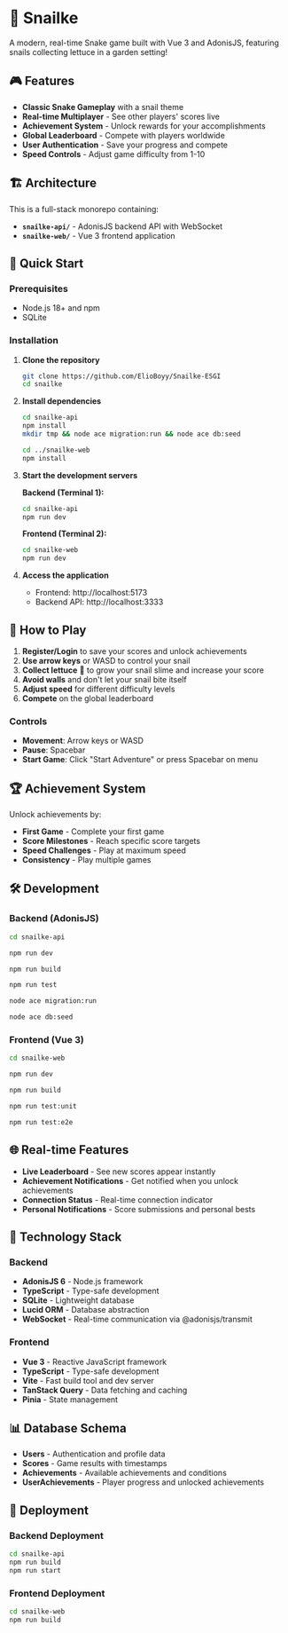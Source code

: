 # 🐌 Snailke

A modern, real-time Snake game built with Vue 3 and AdonisJS, featuring snails collecting lettuce in a garden setting!

## 🎮 Features

- **Classic Snake Gameplay** with a snail theme
- **Real-time Multiplayer** - See other players' scores live
- **Achievement System** - Unlock rewards for your accomplishments
- **Global Leaderboard** - Compete with players worldwide
- **User Authentication** - Save your progress and compete
- **Speed Controls** - Adjust game difficulty from 1-10

## 🏗️ Architecture

This is a full-stack monorepo containing:

- **`snailke-api/`** - AdonisJS backend API with WebSocket
- **`snailke-web/`** - Vue 3 frontend application

## 🚀 Quick Start

### Prerequisites

- Node.js 18+ and npm
- SQLite

### Installation

1. **Clone the repository**

   ```bash
   git clone https://github.com/ElioBoyy/Snailke-ESGI
   cd snailke
   ```

2. **Install dependencies**

   ```bash
   cd snailke-api
   npm install
   mkdir tmp && node ace migration:run && node ace db:seed

   cd ../snailke-web
   npm install
   ```

3. **Start the development servers**

   **Backend (Terminal 1):**

   ```bash
   cd snailke-api
   npm run dev
   ```

   **Frontend (Terminal 2):**

   ```bash
   cd snailke-web
   npm run dev
   ```

4. **Access the application**
   - Frontend: http://localhost:5173
   - Backend API: http://localhost:3333

## 🎯 How to Play

1. **Register/Login** to save your scores and unlock achievements
2. **Use arrow keys** or WASD to control your snail
3. **Collect lettuce** 🥬 to grow your snail slime and increase your score
4. **Avoid walls** and don't let your snail bite itself
5. **Adjust speed** for different difficulty levels
6. **Compete** on the global leaderboard

### Controls

- **Movement**: Arrow keys or WASD
- **Pause**: Spacebar
- **Start Game**: Click "Start Adventure" or press Spacebar on menu

## 🏆 Achievement System

Unlock achievements by:

- **First Game** - Complete your first game
- **Score Milestones** - Reach specific score targets
- **Speed Challenges** - Play at maximum speed
- **Consistency** - Play multiple games

## 🛠️ Development

### Backend (AdonisJS)

```bash
cd snailke-api

npm run dev

npm run build

npm run test

node ace migration:run

node ace db:seed
```

### Frontend (Vue 3)

```bash
cd snailke-web

npm run dev

npm run build

npm run test:unit

npm run test:e2e
```

## 🌐 Real-time Features

- **Live Leaderboard** - See new scores appear instantly
- **Achievement Notifications** - Get notified when you unlock achievements
- **Connection Status** - Real-time connection indicator
- **Personal Notifications** - Score submissions and personal bests

## 🔧 Technology Stack

### Backend

- **AdonisJS 6** - Node.js framework
- **TypeScript** - Type-safe development
- **SQLite** - Lightweight database
- **Lucid ORM** - Database abstraction
- **WebSocket** - Real-time communication via @adonisjs/transmit

### Frontend

- **Vue 3** - Reactive JavaScript framework
- **TypeScript** - Type-safe development
- **Vite** - Fast build tool and dev server
- **TanStack Query** - Data fetching and caching
- **Pinia** - State management

## 📊 Database Schema

- **Users** - Authentication and profile data
- **Scores** - Game results with timestamps
- **Achievements** - Available achievements and conditions
- **UserAchievements** - Player progress and unlocked achievements

## 🚀 Deployment

### Backend Deployment

```bash
cd snailke-api
npm run build
npm run start
```

### Frontend Deployment

```bash
cd snailke-web
npm run build
```

